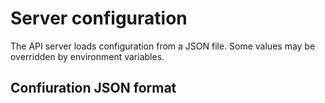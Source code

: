 
# Server configuration

The API server loads configuration from a JSON file. Some values may be overridden by
environment variables.

## Confiuration JSON format


